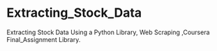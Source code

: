 # Extracting_Stock_Data
Extracting Stock Data Using a Python Library, Web Scraping ,Coursera Final_Assignment Library.

